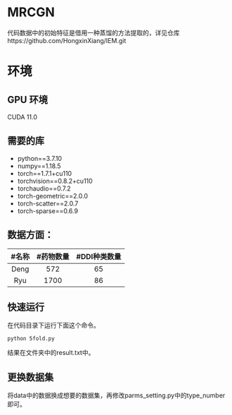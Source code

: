 # MRCGN
代码数据中的初始特征是借用一种蒸馏的方法提取的，详见仓库https://github.com/HongxinXiang/IEM.git

# 环境
## GPU 环境
CUDA 11.0

## 需要的库
- python==3.7.10
- numpy==1.18.5
- torch==1.7.1+cu110
- torchvision==0.8.2+cu110
- torchaudio==0.7.2
- torch-geometric==2.0.0
- torch-scatter==2.0.7
- torch-sparse==0.6.9

## 数据方面：
| #名称 | #药物数量 | #DDI种类数量 |
| :---: | :---: | :---: |
| Deng  | 572 | 65 |
| Ryu | 1700 | 86 |

## 快速运行
在代码目录下运行下面这个命令。
```
python 5fold.py
```
结果在文件夹中的result.txt中。

## 更换数据集
将data中的数据换成想要的数据集，再修改parms_setting.py中的type_number即可。
